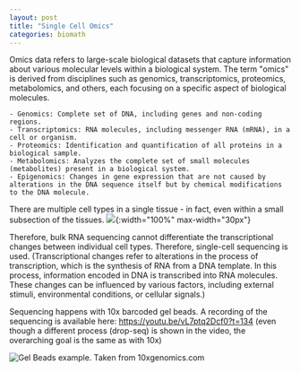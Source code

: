 ```yaml
---
layout: post
title: "Single Cell Omics"
categories: biomath
---
```


Omics data refers to large-scale biological datasets that capture information about various molecular levels within a biological system. The term "omics" is derived from disciplines such as genomics, transcriptomics, proteomics, metabolomics, and others, each focusing on a specific aspect of biological molecules.

    - Genomics: Complete set of DNA, including genes and non-coding regions.
    - Transcriptomics: RNA molecules, including messenger RNA (mRNA), in a cell or organism.
    - Proteomics: Identification and quantification of all proteins in a biological sample.
    - Metabolomics: Analyzes the complete set of small molecules (metabolites) present in a biological system.
    - Epigenomics: Changes in gene expression that are not caused by alterations in the DNA sequence itself but by chemical modifications to the DNA molecule.

There are multiple cell types in a single tissue - in fact, even within a small subsection of the tissues.
![](https://i.imgur.com/E9fjGGn.png){:width="100%" max-width="30px"}



Therefore, bulk RNA sequencing cannot differentiate the transcriptional changes between individual cell types. Therefore, single-cell sequencing is used. 
(Transcriptional changes refer to alterations in the process of transcription, which is the synthesis of RNA from a DNA template. In this process, information encoded in DNA is transcribed into RNA molecules. These changes can be influenced by various factors, including external stimuli, environmental conditions, or cellular signals.)

Sequencing happens with 10x barcoded gel beads. A recording of the sequencing is available here: https://youtu.be/vL7ptq2Dcf0?t=134 (even though a different process (drop-seq) is shown in the video, the overarching goal is the same as with 10x)

![Gel Beads example. Taken from 10xgenomics.com](https://kb.10xgenomics.com/hc/article_attachments/360091053751/Screenshot_2021-03-30_131342.png)
